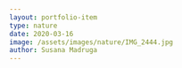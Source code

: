 ```yaml
---
layout: portfolio-item
type: nature
date: 2020-03-16
image: /assets/images/nature/IMG_2444.jpg
author: Susana Madruga
---
```


